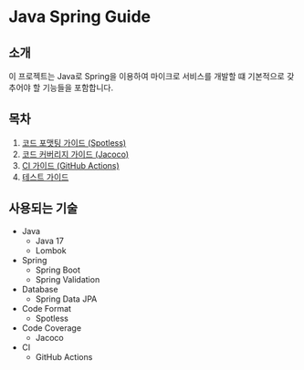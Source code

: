 # Java Spring Guide
## 소개
이 프로젝트는 Java로 Spring을 이용하여 마이크로 서비스를 개발할 떄 기본적으로 갖추어야 할 기능들을 포함합니다.
## 목차
1. [코드 포맷팅 가이드 (Spotless)](https://github.com/bum12ark/java-spring-guide/blob/cf9409870cec9d8b2b03921d6a8aa99c74d74fad/docs/markdown/spotless.md)
2. [코드 커버리지 가이드 (Jacoco)](https://github.com/bum12ark/java-spring-guide/blob/d9577eed1e553c875a3103d7033c1f3b9c35bb44/docs/markdown/code-coverage-jacoco.md)
3. [CI 가이드 (GitHub Actions)](https://github.com/bum12ark/java-spring-guide/blob/8a2f62113880e401ee9ceb12636abf692066d54b/docs/markdown/ci-github-actions.md)
4. [테스트 가이드](https://github.com/bum12ark/java-spring-guide/blob/8a2f62113880e401ee9ceb12636abf692066d54b/docs/markdown/test-guide.md)
## 사용되는 기술
- Java
  - Java 17
  - Lombok
- Spring
  - Spring Boot
  - Spring Validation
- Database
  - Spring Data JPA
- Code Format
  - Spotless
- Code Coverage
  - Jacoco
- CI
  - GitHub Actions